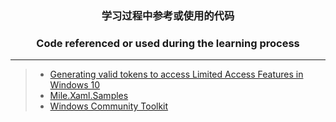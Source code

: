 ### <p align="center">学习过程中参考或使用的代码</p>
### <p align="center">Code referenced or used during the learning process</p>

------

> * [Generating valid tokens to access Limited Access Features in Windows 10](https://www.withinrafael.com/2021/01/04/generating-valid-tokens-to-access-limited-access-features-in-windows-10)&emsp;
> * [Mile.Xaml.Samples](https://github.com/ProjectMile/Mile.Xaml.Samples)&emsp;
> * [Windows Community Toolkit](https://github.com/CommunityToolkit/WindowsCommunityToolkit)&emsp;
